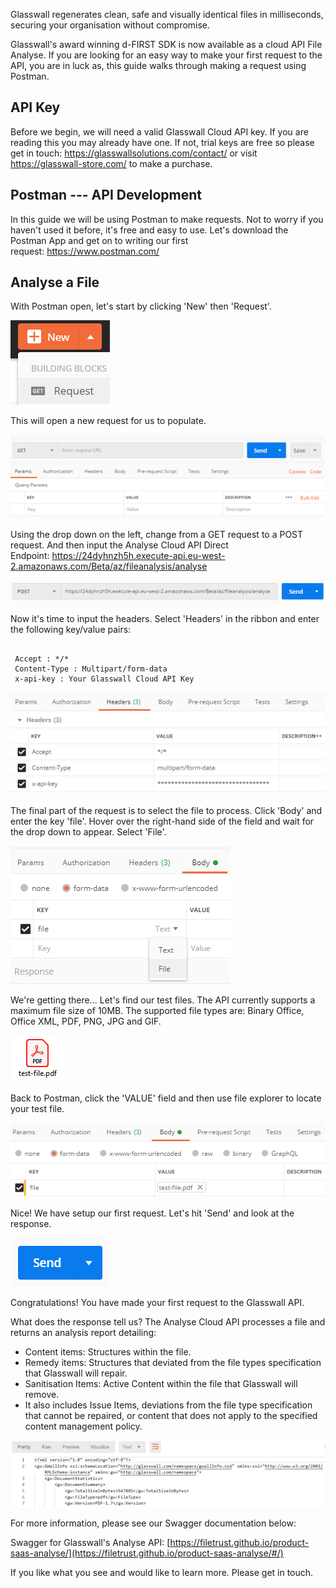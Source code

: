 ﻿
Glasswall regenerates clean, safe and visually identical files in milliseconds, securing your organisation without compromise.

Glasswall's award winning d-FIRST SDK is now available as a cloud API File Analyse. If you are looking for an easy way to make your first request to the API, you are in luck as, this guide walks through making a request using Postman.

## API Key

Before we begin, we will need a valid Glasswall Cloud API key. If you are reading this you may already have one. If not, trial keys are free so please get in touch: <https://glasswallsolutions.com/contact/> or visit <https://glasswall-store.com/> to make a purchase.

## Postman --- API Development

In this guide we will be using Postman to make requests. Not to worry if you haven't used it before, it's free and easy to use. Let's download the Postman App and get on to writing our first request: <https://www.postman.com/>

## Analyse a File

With Postman open, let's start by clicking 'New' then 'Request'.

![](/img/docs/guides/postman-analysis/Analysis_Postman_2.png)

This will open a new request for us to populate.

![](/img/docs/guides/postman-analysis/Analysis_Postman_3.png)

Using the drop down on the left, change from a GET request to a POST request. And then input the Analyse Cloud API Direct Endpoint: <https://24dyhnzh5h.execute-api.eu-west-2.amazonaws.com/Beta/az/fileanalysis/analyse>

![](/img/docs/guides/postman-analysis/Analysis_Postman_4.png)

Now it's time to input the headers. Select 'Headers' in the ribbon and enter the following key/value pairs:
<pre><code>
 Accept : */*
 Content-Type : Multipart/form-data
 x-api-key : Your Glasswall Cloud API Key
</code></pre>

![](/img/docs/guides/postman-analysis/Analysis_Postman_5.png)

The final part of the request is to select the file to process. Click 'Body' and enter the key 'file'. Hover over the right-hand side of the field and wait for the drop down to appear. Select 'File'.

![](/img/docs/guides/postman-analysis/Analysis_Postman_6.png)

We're getting there... Let's find our test files. The API currently supports a maximum file size of 10MB. The supported file types are: Binary Office, Office XML, PDF, PNG, JPG and GIF.

![](/img/docs/guides/postman-analysis/Analysis_Postman_7.png)

Back to Postman, click the 'VALUE' field and then use file explorer to locate your test file.

![](/img/docs/guides/postman-analysis/Analysis_Postman_8.png)

Nice! We have setup our first request. Let's hit 'Send' and look at the response.

![](/img/docs/guides/postman-analysis/Analysis_Postman_9.png)

Congratulations! You have made your first request to the Glasswall API.

What does the response tell us? The Analyse Cloud API processes a file and returns an analysis report detailing:

-   Content items: Structures within the file.
-   Remedy items: Structures that deviated from the file types specification that Glasswall will repair.
-   Sanitisation Items: Active Content within the file that Glasswall will remove.
- It also includes Issue Items, deviations from the file type specification that cannot be repaired, or content that does not apply to the specified content management policy.

![](/img/docs/guides/postman-analysis/Analysis_Postman_10.png)



For more information, please see our Swagger documentation below:

Swagger for Glasswall's Analyse API: [https://filetrust.github.io/product-saas-analyse/](https://filetrust.github.io/product-saas-analyse/#/)

If you like what you see and would like to learn more. Please get in touch.